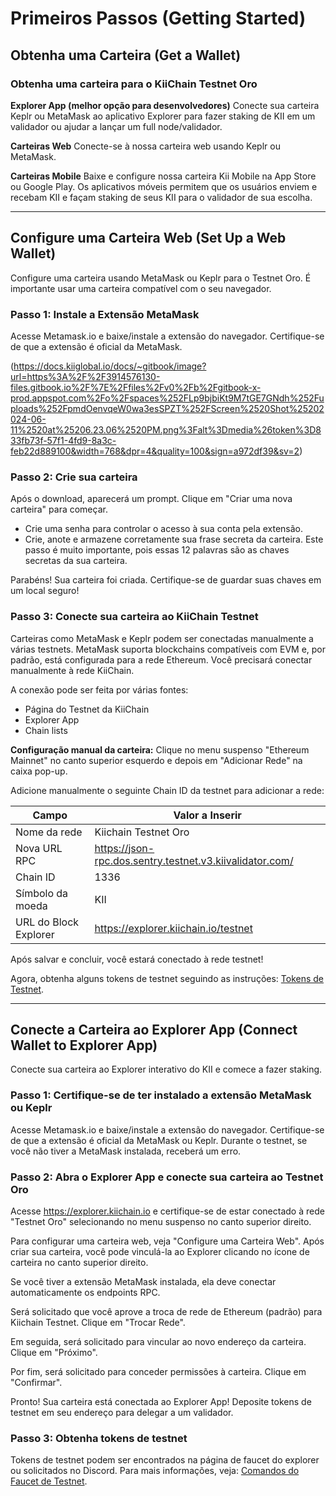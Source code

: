 # Primeiros Passos (Getting Started)

## Obtenha uma Carteira (Get a Wallet)

### Obtenha uma carteira para o KiiChain Testnet Oro

**Explorer App (melhor opção para desenvolvedores)**
Conecte sua carteira Keplr ou MetaMask ao aplicativo Explorer para fazer staking de KII em um validador ou ajudar a lançar um full node/validador.

**Carteiras Web**
Conecte-se à nossa carteira web usando Keplr ou MetaMask.

**Carteiras Mobile**
Baixe e configure nossa carteira Kii Mobile na App Store ou Google Play. Os aplicativos móveis permitem que os usuários enviem e recebam KII e façam staking de seus KII para o validador de sua escolha.

---

## Configure uma Carteira Web (Set Up a Web Wallet)

Configure uma carteira usando MetaMask ou Keplr para o Testnet Oro. É importante usar uma carteira compatível com o seu navegador.

### Passo 1: Instale a Extensão MetaMask
Acesse Metamask.io e baixe/instale a extensão do navegador. Certifique-se de que a extensão é oficial da MetaMask.

(https://docs.kiiglobal.io/docs/~gitbook/image?url=https%3A%2F%2F3914576130-files.gitbook.io%2F%7E%2Ffiles%2Fv0%2Fb%2Fgitbook-x-prod.appspot.com%2Fo%2Fspaces%252FLp9bjbiKt9M7tGE7GNdh%252Fuploads%252FpmdOenvqeW0wa3esSPZT%252FScreen%2520Shot%25202024-06-11%2520at%25206.23.06%2520PM.png%3Falt%3Dmedia%26token%3D833fb73f-57f1-4fd9-8a3c-feb22d889100&width=768&dpr=4&quality=100&sign=a972df39&sv=2)

### Passo 2: Crie sua carteira
Após o download, aparecerá um prompt. Clique em "Criar uma nova carteira" para começar.

- Crie uma senha para controlar o acesso à sua conta pela extensão.
- Crie, anote e armazene corretamente sua frase secreta da carteira. Este passo é muito importante, pois essas 12 palavras são as chaves secretas da sua carteira.

Parabéns! Sua carteira foi criada. Certifique-se de guardar suas chaves em um local seguro!

### Passo 3: Conecte sua carteira ao KiiChain Testnet
Carteiras como MetaMask e Keplr podem ser conectadas manualmente a várias testnets. MetaMask suporta blockchains compatíveis com EVM e, por padrão, está configurada para a rede Ethereum. Você precisará conectar manualmente à rede KiiChain.

A conexão pode ser feita por várias fontes:
- Página do Testnet da KiiChain
- Explorer App
- Chain lists

**Configuração manual da carteira:**
Clique no menu suspenso "Ethereum Mainnet" no canto superior esquerdo e depois em "Adicionar Rede" na caixa pop-up.

Adicione manualmente o seguinte Chain ID da testnet para adicionar a rede:

| Campo                | Valor a Inserir                                         |
|----------------------|--------------------------------------------------------|
| Nome da rede         | Kiichain Testnet Oro                                   |
| Nova URL RPC         | https://json-rpc.dos.sentry.testnet.v3.kiivalidator.com/ |
| Chain ID             | 1336                                                   |
| Símbolo da moeda     | KII                                                    |
| URL do Block Explorer| https://explorer.kiichain.io/testnet                    |

Após salvar e concluir, você estará conectado à rede testnet!

Agora, obtenha alguns tokens de testnet seguindo as instruções: [Tokens de Testnet](#).

---

## Conecte a Carteira ao Explorer App (Connect Wallet to Explorer App)

Conecte sua carteira ao Explorer interativo do KII e comece a fazer staking.

### Passo 1: Certifique-se de ter instalado a extensão MetaMask ou Keplr
Acesse Metamask.io e baixe/instale a extensão do navegador. Certifique-se de que a extensão é oficial da MetaMask ou Keplr. Durante o testnet, se você não tiver a MetaMask instalada, receberá um erro.

### Passo 2: Abra o Explorer App e conecte sua carteira ao Testnet Oro
Acesse https://explorer.kiichain.io e certifique-se de estar conectado à rede "Testnet Oro" selecionando no menu suspenso no canto superior direito.

Para configurar uma carteira web, veja "Configure uma Carteira Web". Após criar sua carteira, você pode vinculá-la ao Explorer clicando no ícone de carteira no canto superior direito.

Se você tiver a extensão MetaMask instalada, ela deve conectar automaticamente os endpoints RPC.

Será solicitado que você aprove a troca de rede de Ethereum (padrão) para Kiichain Testnet. Clique em "Trocar Rede".

Em seguida, será solicitado para vincular ao novo endereço da carteira. Clique em "Próximo".

Por fim, será solicitado para conceder permissões à carteira. Clique em "Confirmar".

Pronto! Sua carteira está conectada ao Explorer App! Deposite tokens de testnet em seu endereço para delegar a um validador.

### Passo 3: Obtenha tokens de testnet
Tokens de testnet podem ser encontrados na página de faucet do explorer ou solicitados no Discord. Para mais informações, veja: [Comandos do Faucet de Testnet](#).

